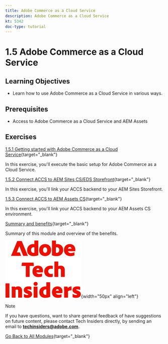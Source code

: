 ```yaml
---
title: Adobe Commerce as a Cloud Service
description: Adobe Commerce as a Cloud Service
kt: 5342
doc-type: tutorial
---
```

# 1.5 Adobe Commerce as a Cloud Service

## Learning Objectives

- Learn how to use Adobe Commerce as a Cloud Service in various ways.

## Prerequisites

- Access to Adobe Commerce as a Cloud Service and AEM Assets

## Exercises

[1.5.1 Getting started with Adobe Commerce as a Cloud Service](./ex1.md){target="_blank"}

In this exercise, you'll execute the basic setup for Adobe Commerce as a Cloud Service.

[1.5.2 Connect ACCS to AEM Sites CS/EDS Storefront](./ex2.md){target="_blank"}

In this exercise, you'll link your ACCS backend to your AEM Sites Storefront.

[1.5.3 Connect ACCS to AEM Assets CS](./ex3.md){target="_blank"}

In this exercise, you'll link your ACCS backend to your AEM Assets CS environment.

[Summary and benefits](./summary.md){target="_blank"}

Summary of this module and overview of the benefits.

![Tech Insiders](./../../../assets/images/techinsiders.png){width="50px" align="left"}

>[!NOTE]
>
>If you have questions, want to share general feedback of have suggestions on future content, please contact Tech Insiders directly, by sending an email to **techinsiders@adobe.com**.

[Go Back to All Modules](../../../overview.md){target="_blank"}